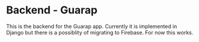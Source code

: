 # Backend - Guarap

This is the backend for the Guarap app. Currently it is implemented in Django but there is a possiblity of migrating to Firebase. For now this works.

